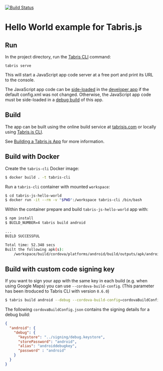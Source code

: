 [![Build Status](https://travis-ci.org/eclipsesource/tabris-js-hello-world.svg?branch=master)](https://travis-ci.org/eclipsesource/tabris-js-hello-world)

# Hello World example for Tabris.js

## Run

In the project directory, run the [Tabris CLI](https://www.npmjs.com/package/tabris-cli) command:

```
tabris serve
```

This will start a JavaScript app code server at a free port and print its URL to the console.

The JavaScript app code can be [side-loaded](https://tabrisjs.com/documentation/2.0/developer-app.html#the-developer-console) in the [developer app](https://tabrisjs.com/documentation/2.0/developer-app.html) if the default config.xml was not changed. Otherwise, the JavaScript app code must be side-loaded in a [debug build](https://tabrisjs.com/documentation/2.0/build.html#building-a-tabrisjs-app) of this app.

## Build

The app can be built using the online build service at [tabrisjs.com](https://tabrisjs.com) or locally using [Tabris.js CLI](https://www.npmjs.com/package/tabris-cli).

See [Building a Tabris.js App](https://tabrisjs.com/documentation/2.0/build.html) for more information.

## Build with Docker

Create the `tabris-cli` Docker image:

```sh
$ docker build . -t tabris-cli
```

Run a `tabris-cli` container with mounted `workspace`:

```sh
$ cd tabris-js-hello-world
$ docker run -it --rm -v "$PWD":/workspace tabris-cli /bin/bash
```

Within the container prepare and build `tabris-js-hello-world` app with:

```sh
$ npm install
$ BUILD_NUMBER=4 tabris build android

...
BUILD SUCCESSFUL

Total time: 52.348 secs
Built the following apk(s):
	/workspace/build/cordova/platforms/android/build/outputs/apk/android-debug.apk
```

## Build with custom code signing key

If you want to sign your app with the same key in each build (e.g. when using Google Maps) you can use `--cordova-build-config`.
(This parameter has been itroduced to Tabris CLI with version `0.6.0`)

```sh
$ tabris build android --debug --cordova-build-config=cordovaBuildConfig.json
```

The following `cordovaBuildConfig.json` contains the signing details for a debug build:

```json
{
  "android": {
    "debug": {
      "keystore": "../signing/debug.keystore",
      "storePassword": "android",
      "alias": "androiddebugkey",
      "password" : "android"
    }
  }
}
```
